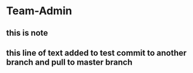 # Team-Admin

## this is note

## this line of text added to test commit to another branch and pull to master branch
